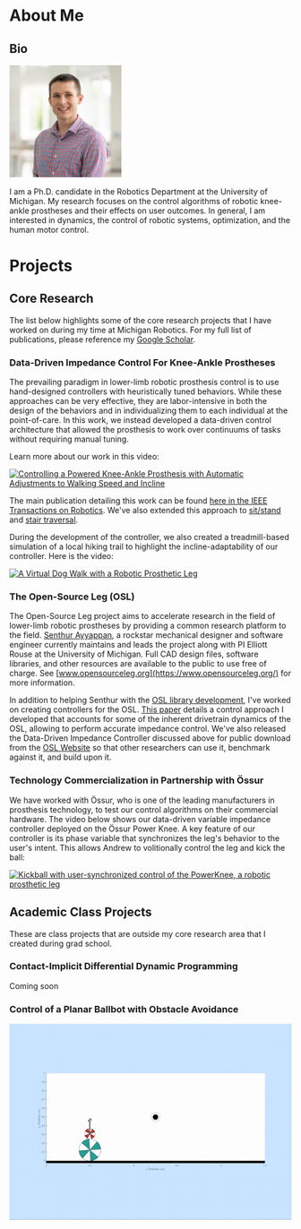 # About Me
## Bio
<img src="assets/Best_Kevin.jpg" alt="headshot" width="200"/>

I am a Ph.D. candidate in the Robotics Department at the University of Michigan. My research focuses on the control algorithms of robotic knee-ankle prostheses and their effects on user outcomes. In general, I am interested in dynamics, the control of robotic systems, optimization, and the human motor control. 

# Projects

## Core Research
The list below highlights some of the core research projects that I have worked on during my time at Michigan Robotics. For my full list of publications, please reference my [Google Scholar](https://scholar.google.com/citations?user=P5lqq8YAAAAJ&hl=en). 

### Data-Driven Impedance Control For Knee-Ankle Prostheses
The prevailing paradigm in lower-limb robotic prosthesis control is to use hand-designed controllers with heuristically tuned behaviors. While these approaches can be very effective, they are labor-intensive in both the design of the behaviors and in individualizing them to each individual at the point-of-care. In this work, we instead developed a data-driven control architecture that allowed the prosthesis to work over continuums of tasks without requiring manual tuning. 

Learn more about our work in this video:

[![Controlling a Powered Knee-Ankle Prosthesis with Automatic Adjustments to Walking Speed and Incline](http://img.youtube.com/vi/Iin6UqeT14A/2.jpg)](https://www.youtube.com/watch?v=Iin6UqeT14A "Controlling a Powered Knee-Ankle Prosthesis with Automatic Adjustments to Walking Speed and Incline")

The main publication detailing this work can be found [here in the IEEE Transactions on Robotics](https://ieeexplore.ieee.org/document/10017125). We've also extended this approach to [sit/stand](https://ieeexplore.ieee.org/document/10268252) and [stair traversal](https://ieeexplore.ieee.org/document/10302427).

During the development of the controller, we also created a treadmill-based simulation of a local hiking trail to highlight the incline-adaptability of our controller. Here is the video:

[![A Virtual Dog Walk with a Robotic Prosthetic Leg](http://img.youtube.com/vi/ozBN2ZxVxxQ/0.jpg)](https://www.youtube.com/watch?v=ozBN2ZxVxxQ "A Virtual Dog Walk with a Robotic Prosthetic Leg")


### The Open-Source Leg (OSL)

The Open-Source Leg project aims to accelerate research in the field of lower-limb robotic prostheses by providing a common research platform to the field. [Senthur Ayyappan](https://senthurayyappan.github.io/), a rockstar mechanical designer and software engineer currently maintains and leads the project along with PI Elliott Rouse at the University of Michigan. Full CAD design files, software libraries, and other resources are available to the public to use free of charge.  See [www.opensourceleg.org](https://www.opensourceleg.org/) for more information. 

In addition to helping Senthur with the [OSL library development](https://github.com/neurobionics/opensourceleg), I've worked on creating controllers for the OSL. [This paper](https://ieeexplore.ieee.org/document/10807510) details a control approach I developed that accounts for some of the inherent drivetrain dynamics of the OSL, allowing to perform accurate impedance control. 
We've also released the Data-Driven Impedance Controller discussed above for public download from the [OSL Website](https://www.opensourceleg.org/control/research) so that other researchers can use it, benchmark against it, and build upon it. 

### Technology Commercialization in Partnership with Össur
We have worked with Össur, who is one of the leading manufacturers in prosthesis technology, to test our control algorithms on their commercial hardware. The video below shows our data-driven variable impedance controller deployed on the Össur Power Knee. A key feature of our controller is its phase variable that synchronizes the leg's behavior to the user's intent. This allows Andrew to volitionally control the leg and kick the ball: 

[![Kickball with user-synchronized control of the PowerKnee, a robotic prosthetic leg](http://img.youtube.com/vi/KYwz9VPTB7s/0.jpg)](https://www.youtube.com/watch?v=KYwz9VPTB7s "Kickball with user-synchronized control of the PowerKnee, a robotic prosthetic leg")


## Academic Class Projects
These are class projects that are outside my core research area that I created during grad school. 

### Contact-Implicit Differential Dynamic Programming
Coming soon

### Control of a Planar Ballbot with Obstacle Avoidance
![Ballbot animation](https://github.com/tkevinbest/Ballbot/blob/main/Documentation/gifs/TestMS_MPC_obstacle_AdobeExpress.gif)